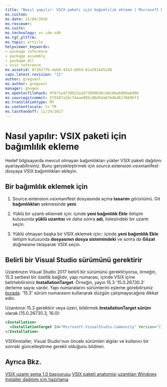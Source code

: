 ```yaml
---
title: "Nasıl yapılır: VSIX paketi için bağımlılık ekleme | Microsoft Docs"
ms.custom: 
ms.date: 11/04/2016
ms.reviewer: 
ms.suite: 
ms.technology: vs-ide-sdk
ms.tgt_pltfrm: 
ms.topic: article
helpviewer_keywords:
- package reference
- package assembly
- package dll
- vsix reference
ms.assetid: 8f20177b-dab9-43a3-b959-81a591b451d6
caps.latest.revision: "12"
author: gregvanl
ms.author: gregvanl
manager: ghogen
ms.openlocfilehash: 9f6f1e4739922a2d73999b36c0dc66e6069a6d6b
ms.sourcegitcommit: 5f5587a1bcf4aae995c80d54a67b4b461f8695f3
ms.translationtype: MT
ms.contentlocale: tr-TR
ms.lasthandoff: 11/29/2017
---
```

# <a name="how-to-add-a-dependency-to-a-vsix-package"></a>Nasıl yapılır: VSIX paketi için bağımlılık ekleme

Hedef bilgisayarda mevcut olmayan bağımlılıkları yükler VSIX paketi dağıtımı ayarlayabilirsiniz. Bunu gerçekleştirmek için source.extension.vsixmanifest dosyaya VSIX bağımlılıkları ekleyin.

## <a name="to-add-a-dependency"></a>Bir bağımlılık eklemek için

1. Source.extension.vsixmanifest dosyasında açma **tasarım** görünümü. Git **bağımlılıkları** sekmesinde **yeni**.

2. Yüklü bir uzantı eklemek için: içinde **yeni bağımlılık Ekle** iletişim kutusunda **yüklü uzantısı** ve daha sonra **adı**, listesindeki bir uzantı seçin.

3. Yüklü olmayan başka bir VSIX eklemek için:: içinde **yeni bağımlılık Ekle** iletişim kutusunda **dosyasının dosya sistemindeki** ve sonra da **Gözat** düğmesine tıklayarak VSIX seçin.

## <a name="require-a-specific-visual-studio-release"></a>Belirli bir Visual Studio sürümünü gerektirir

Uzantınızın Visual Studio 2017 belirli bir sürümünü gerektiriyorsa, örneğin, 15.3 serbest bir özellik bağlıdır, yapı numarası, içinde VSIX içine belirtebilirsiniz **InstallationTarget**. Örneğin, yayın 15.3 '15.0.26730.3' derleme sayısı vardır. Yapı numaralarını sürümlerini eşleme görebilirsiniz [burada](../install/visual-studio-build-numbers-and-release-dates.md). '15.3' sürüm numarasını kullanarak düzgün çalışmayacağına dikkat edin.

Uzantınızı 15.3 gerektirir veya üzeri, bildirmek **InstallationTarget sürüm** olarak [15.0.26730.3, 16.0):

```xml
<Installation>
  <InstallationTarget Id="Microsoft.VisualStudio.Community" Version="[15.0.26730.3, 16.0)" />
</Installation>
```

VSIXInstaller, Visual Studio'nun önceki sürümleri algılar ve kullanıcı bir sonraki güncelleştirme gerekli olduğunu bildiren.


## <a name="see-also"></a>Ayrıca Bkz.

 [VSIX uzantı şema 1.0 başvurusu](http://msdn.microsoft.com/en-us/76e410ec-b1fb-4652-ac98-4a4c52e09a2b) [VSIX paketi anatomisi](../extensibility/anatomy-of-a-vsix-package.md) [uzantıları Windows Installer dağıtımı için hazırlama](../extensibility/preparing-extensions-for-windows-installer-deployment.md)